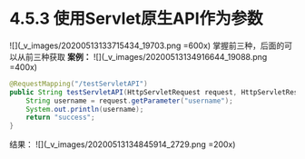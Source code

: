 # 4.5.3 使用Servlet原生API作为参数 
![](_v_images/20200513133715434_19703.png =600x)
掌握前三种，后面的可以从前三种获取
**案例：**
![](_v_images/20200513134916644_19088.png =400x)
```java
@RequestMapping("/testServletAPI")
public String testServletAPI(HttpServletRequest request, HttpServletResponse response){
    String username = request.getParameter("username");
    System.out.println(username);
    return "success";
}
```
结果：
![](_v_images/20200513134845914_2729.png =200x)
